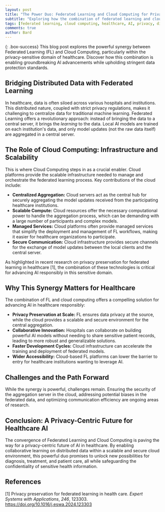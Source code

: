 ```yaml
---
layout: post
title: "The Power Duo: Federated Learning and Cloud Computing for Privacy-Preserving Healthcare AI"
subtitle: "Exploring how the combination of federated learning and cloud infrastructure is shaping the future of AI in healthcare while prioritizing data privacy."
tags: [federated learning, cloud computing, healthcare, AI, privacy, distributed learning]
comments: true
author: Bard
---
```


{: .box-success}
This blog post explores the powerful synergy between Federated Learning (FL) and Cloud Computing, particularly within the privacy-sensitive domain of healthcare. Discover how this combination is enabling groundbreaking AI advancements while upholding stringent data protection standards.

## Bridging Distributed Data with Federated Learning

In healthcare, data is often siloed across various hospitals and institutions. This distributed nature, coupled with strict privacy regulations, makes it challenging to centralize data for traditional machine learning. Federated Learning offers a revolutionary approach: instead of bringing the data to a central server, it brings the *learning* to the data. Local AI models are trained on each institution's data, and only model updates (not the raw data itself) are aggregated in a central server.

## The Role of Cloud Computing: Infrastructure and Scalability

This is where Cloud Computing steps in as a crucial enabler. Cloud platforms provide the scalable infrastructure needed to manage and orchestrate the federated learning process. Key contributions of the cloud include:

* **Centralized Aggregation:** Cloud servers act as the central hub for securely aggregating the model updates received from the participating healthcare institutions.
* **Scalable Compute:** Cloud resources offer the necessary computational power to handle the aggregation process, which can be demanding with a large number of participants and complex models.
* **Managed Services:** Cloud platforms often provide managed services that simplify the deployment and management of FL workflows, making it easier for healthcare organizations to participate.
* **Secure Communication:** Cloud infrastructure provides secure channels for the exchange of model updates between the local clients and the central server.

As highlighted in recent research on privacy preservation for federated learning in healthcare [1], the combination of these technologies is critical for advancing AI responsibly in this sensitive domain.

## Why This Synergy Matters for Healthcare

The combination of FL and cloud computing offers a compelling solution for advancing AI in healthcare responsibly:

* **Privacy Preservation at Scale:** FL ensures data privacy at the source, while the cloud provides a scalable and secure environment for the central aggregation.
* **Collaborative Innovation:** Hospitals can collaborate on building powerful AI models without needing to share sensitive patient records, leading to more robust and generalizable solutions.
* **Faster Development Cycles:** Cloud infrastructure can accelerate the training and deployment of federated models.
* **Wider Accessibility:** Cloud-based FL platforms can lower the barrier to entry for healthcare institutions wanting to leverage AI.

## Challenges and the Path Forward

While the synergy is powerful, challenges remain. Ensuring the security of the aggregation server in the cloud, addressing potential biases in the federated data, and optimizing communication efficiency are ongoing areas of research.

## Conclusion: A Privacy-Centric Future for Healthcare AI

The convergence of Federated Learning and Cloud Computing is paving the way for a privacy-centric future of AI in healthcare. By enabling collaborative learning on distributed data within a scalable and secure cloud environment, this powerful duo promises to unlock new possibilities for diagnosis, treatment, and patient care, all while safeguarding the confidentiality of sensitive health information.

## References

[1] Privacy preservation for federated learning in health care. *Expert Systems with Applications*, *246*, 123303. https://doi.org/10.1016/j.eswa.2024.123303
